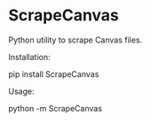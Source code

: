 # ScrapeCanvas
Python utility to scrape Canvas files.


Installation:

pip install ScrapeCanvas


Usage:

python -m ScrapeCanvas
